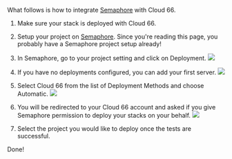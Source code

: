 <!-- usedin: [ _general/Partners] - post: -->


What follows is how to integrate [Semaphore](https://semaphoreapp.com) with Cloud 66.

1. Make sure your stack is deployed with Cloud 66.
2. Setup your project on [Semaphore](https://semaphoreapp.com). Since you're reading this page, you probably have a Semaphore project setup already!
3. In Semaphore, go to your project setting and click on Deployment.
![](http://assets.cloud66.com/help/images/semaphore_project_settings.png)

4. If you have no deployments configured, you can add your first server.
![](http://assets.cloud66.com/help/images/semaphore_project_deployment.png)

5. Select Cloud 66 from the list of Deployment Methods and choose Automatic.
![](http://assets.cloud66.com/help/images/deployment_method.png)

6. You will be redirected to your Cloud 66 account and asked if you give Semaphore permission to deploy your stacks on your behalf.
![](http://assets.cloud66.com/help/images/oauth_access_rights.png)

7. Select the project you would like to deploy once the tests are successful.

Done!
